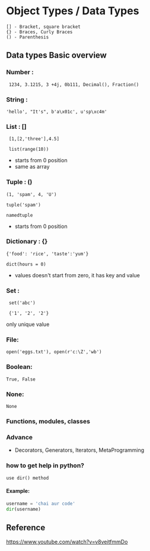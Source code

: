 # Object Types / Data Types

    [] - Bracket, square bracket
    {} - Braces, Curly Braces
    () - Parenthesis

## Data types Basic overview


### Number :
     1234, 3.1215, 3 +4j, 0b111, Decimal(), Fraction()

### String :
    'hello', "It's", b'a\x01c', u'sp\xc4m'


### List : []
     [1,[2,'three'],4.5]
     
     list(range(10))

- starts from 0 position
- same as array

### Tuple : ()
    (1, 'spam', 4, 'U')

    tuple('spam')

    namedtuple 

- starts from 0 position

### Dictionary : {}
    {'food': 'rice', 'taste':'yum'}

    dict(hours = 0)
- values doesn't start from zero, it has key and value 

### Set :
     set('abc')
     
     {'1', '2', '2'}
only unique value

### File: 
    open('eggs.txt'), open(r'c:\Z','wb')

### Boolean:
    True, False

### None:
    None

### Functions, modules, classes

### Advance
  - Decorators, Generators, Iterators, MetaProgramming 

### how to get help in python?
    use dir() method   

#### Example: 
```python
username = 'chai aur code'
dir(username)
```


## Reference
https://www.youtube.com/watch?v=v8veitfmmDo